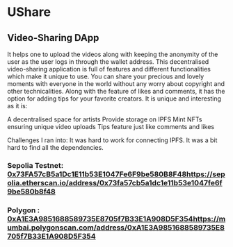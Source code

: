 # UShare
## Video-Sharing DApp

It helps one to upload the videos along with keeping the anonymity of the user as the user logs in through the wallet address.
This decentralised video-sharing application is full of features and different functionalities which make it unique to use. You can share your precious and lovely moments with everyone in the world without any worry about copyright and other technicalities. Along with the feature of likes and comments, it has the option for adding tips for your favorite creators.
It is unique and interesting as it is:

A decentralised space for artists
Provide storage on IPFS
Mint NFTs ensuring unique video uploads
Tips feature just like comments and likes

Challenges I ran into:
It was hard to work for connecting IPFS.
It was a bit hard to find all the dependencies.

###  Sepolia Testnet: [0x73FA57cB5a1Dc1E11b53E1047Fe6F9be580B8F48](https://sepolia.etherscan.io/address/0x73fa57cb5a1dc1e11b53e1047fe6f9be580b8f48)https://sepolia.etherscan.io/address/0x73fa57cb5a1dc1e11b53e1047fe6f9be580b8f48
### Polygon : [0xA1E3A9851688589735E8705f7B33E1A908D5F354](https://mumbai.polygonscan.com/address/0xA1E3A9851688589735E8705f7B33E1A908D5F354)https://mumbai.polygonscan.com/address/0xA1E3A9851688589735E8705f7B33E1A908D5F354
